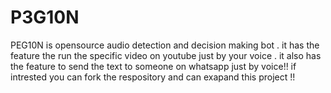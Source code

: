 # P3G10N

PEG10N is opensource audio detection and decision making bot . it has the feature the run the specific video on youtube just by your voice .
it also has the feature to send the text to someone on whatsapp just by voice!!
if intrested you can fork the respository and can exapand this project !!
